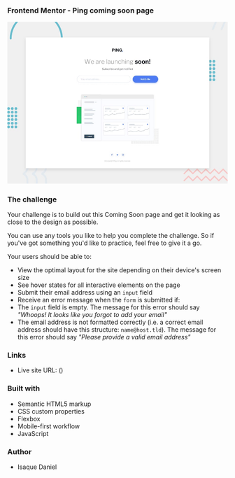 ### Frontend Mentor - Ping coming soon page

![Design preview for the Ping coming soon page coding challenge](./design/desktop-preview.jpg)

### The challenge

Your challenge is to build out this Coming Soon page and get it looking as close to the design as possible.

You can use any tools you like to help you complete the challenge. So if you've got something you'd like to practice, feel free to give it a go.

Your users should be able to:

- View the optimal layout for the site depending on their device's screen size
- See hover states for all interactive elements on the page
- Submit their email address using an `input` field
- Receive an error message when the `form` is submitted if:
- The `input` field is empty. The message for this error should say _"Whoops! It looks like you forgot to add your email"_
- The email address is not formatted correctly (i.e. a correct email address should have this structure: `name@host.tld`). The message for this error should say _"Please provide a valid email address"_

### Links

- Live site URL: ()

### Built with

- Semantic HTML5 markup
- CSS custom properties
- Flexbox
- Mobile-first workflow
- JavaScript

### Author

- Isaque Daniel
